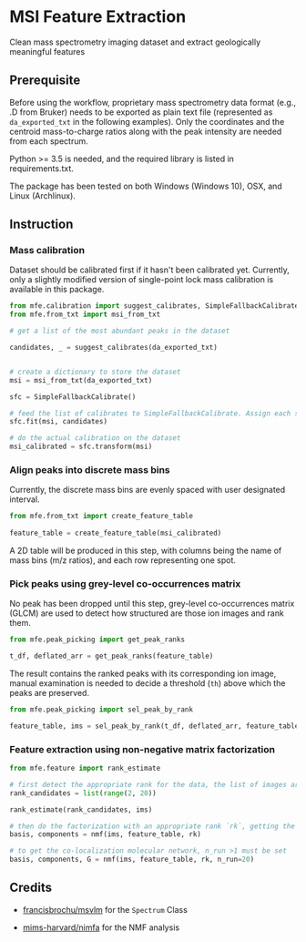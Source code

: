 # MSI Feature Extraction

Clean mass spectrometry imaging dataset and extract geologically meaningful features

## Prerequisite
Before using the workflow, proprietary mass spectrometry data format (e.g., .D from Bruker) needs to be exported as plain text file (represented as `da_exported_txt` in the following examples). Only the coordinates and the centroid mass-to-charge ratios along with the peak intensity are needed from each spectrum.

Python >= 3.5 is needed, and the required library is listed in requirements.txt.

The package has been tested on both Windows (Windows 10), OSX, and Linux (Archlinux).

## Instruction
### Mass calibration
Dataset should be calibrated first if it hasn't been calibrated yet. Currently, only a slightly modified version of single-point lock mass calibration is available in this package.

````python
from mfe.calibration import suggest_calibrates, SimpleFallbackCalibrate
from mfe.from_txt import msi_from_txt 

# get a list of the most abundant peaks in the dataset

candidates, _ = suggest_calibrates(da_exported_txt)


# create a dictionary to store the dataset
msi = msi_from_txt(da_exported_txt)

sfc = SimpleFallbackCalibrate()

# feed the list of calibrates to SimpleFallbackCalibrate. Assign each spectrum with a calibrate. The calibrate is decided as follows: first try to use the first calibrate in the list in all spectra, if the calibrate is missing in some spectra, it will then try to calibrate those spectra with the second calibrate in the list, and so on, until the spectra are all calibrated or the calibrate list is exhausted.
sfc.fit(msi, candidates)

# do the actual calibration on the dataset
msi_calibrated = sfc.transform(msi)
````

### Align peaks into discrete mass bins

Currently, the discrete mass bins are evenly spaced with user designated interval.

````python
from mfe.from_txt import create_feature_table
 
feature_table = create_feature_table(msi_calibrated)
````

A 2D table will be produced in this step, with columns being the name of mass bins (m/z ratios), and each row representing one spot.

### Pick peaks using grey-level co-occurrences matrix
No peak has been dropped until this step, grey-level co-occurrences matrix (GLCM) are used to detect how structured are those ion images and rank them. 
````python
from mfe.peak_picking import get_peak_ranks

t_df, deflated_arr = get_peak_ranks(feature_table)
````
The result contains the ranked peaks with its corresponding ion image, manual examination is needed to decide a threshold (`th`) above which the peaks are preserved.
 
````python
from mfe.peak_picking import sel_peak_by_rank

feature_table, ims = sel_peak_by_rank(t_df, deflated_arr, feature_table, th)
````
### Feature extraction using non-negative matrix factorization

````python
from mfe.feature import rank_estimate

# first detect the appropriate rank for the data, the list of images are used here instead of the feature table, because the images have already been normalized with quantiles removed.
rank_candidates = list(range(2, 20))

rank_estimate(rank_candidates, ims)

# then do the factorization with an appropriate rank `rk`, getting the basis matrix and the coeffcients
basis, components = nmf(ims, feature_table, rk)

# to get the co-localization molecular network, n_run >1 must be set
basis, components, G = nmf(ims, feature_table, rk, n_run=20)
````

## Credits

- [francisbrochu/msvlm](https://github.com/francisbrochu/msvlm) for the `Spectrum` Class

- [mims-harvard/nimfa](https://github.com/mims-harvard/nimfa) for the NMF analysis